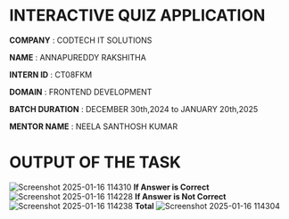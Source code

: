 # INTERACTIVE QUIZ APPLICATION

**COMPANY** : CODTECH IT SOLUTIONS 

**NAME** : ANNAPUREDDY RAKSHITHA

**INTERN ID** : CT08FKM

**DOMAIN** : FRONTEND DEVELOPMENT

**BATCH DURATION** : DECEMBER 30th,2024 to JANUARY 20th,2025

**MENTOR NAME** : NEELA SANTHOSH KUMAR 

# OUTPUT OF THE TASK 
![Screenshot 2025-01-16 114310](https://github.com/user-attachments/assets/d8329ffa-0249-4503-9f48-3550b066154c)
**If Answer is Correct**
![Screenshot 2025-01-16 114228](https://github.com/user-attachments/assets/e6c30f4a-7739-45fe-9b42-5a765d00aa4b)
**If Answer is Not Correct**
![Screenshot 2025-01-16 114238](https://github.com/user-attachments/assets/d3ea3eb2-1eb6-4081-9cdb-85231ae48380)
**Total**
![Screenshot 2025-01-16 114304](https://github.com/user-attachments/assets/e640ea92-34f4-41b0-9b36-2ac0b4b995ea)
